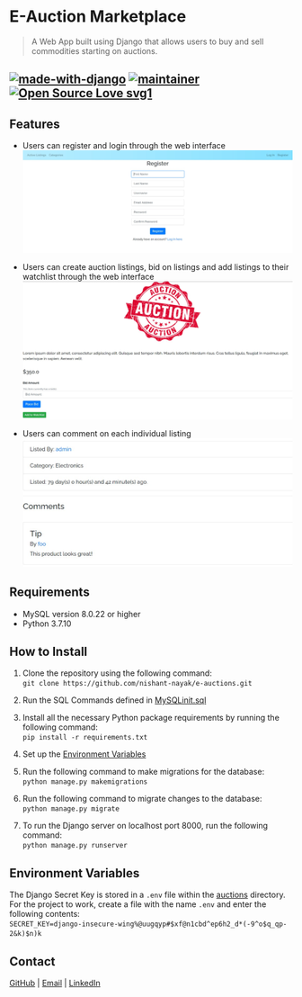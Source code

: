# E-Auction Marketplace

> A Web App built using Django that allows users to buy and sell commodities starting on auctions.

[![made-with-django](https://img.shields.io/static/v1?label=Made%20with&message=Django%203.2&color=informational&style=flat&logo=Django)](https://www.djangoproject.com/)
[![maintainer](https://img.shields.io/static/v1?label=Maintainer&message=nishant-nayak&color=green&style=flat&logo=Github)](https://github.com/nishant-nayak)
[![Open Source Love svg1](https://badges.frapsoft.com/os/v1/open-source.svg?v=103)](https://github.com/ellerbrock/open-source-badges/)
---

## Features

- Users can register and login through the web interface
![register-img](/assets/img/register.jpg)

- Users can create auction listings, bid on listings and add listings to their watchlist through the web interface
![listing-img](/assets/img/listing.jpg)

- Users can comment on each individual listing
![comment-img](/assets/img/comments.jpg)

## Requirements

- MySQL version 8.0.22 or higher
- Python 3.7.10

## How to Install

1. Clone the repository using the following command:<br>
`git clone https://github.com/nishant-nayak/e-auctions.git`

2. Run the SQL Commands defined in [MySQLinit.sql](/MySQLinit.sql)

3. Install all the necessary Python package requirements by running the following command:<br>
`pip install -r requirements.txt`

4. Set up the [Environment Variables](#environment-variables)

5. Run the following command to make migrations for the database:<br>
`python manage.py makemigrations`

6. Run the following command to migrate changes to the database:<br>
`python manage.py migrate`

7. To run the Django server on localhost port 8000, run the following command:<br>
`python manage.py runserver`

## Environment Variables

The Django Secret Key is stored in a `.env` file within the [auctions](/auctions/) directory. For the project to work, create a file with the name `.env` and enter the following contents:<br>
`SECRET_KEY=django-insecure-wing%@uugqyp#$xf@n1cbd^ep6h2_d*(-9^o$q_qp-2&k)$n)k`

## Contact

[GitHub](https://github.com/nishant-nayak) | [Email](mailto:nishantnayak2001@gmail.com) | [LinkedIn](https://www.linkedin.com/in/nishant-nayak-01/)
